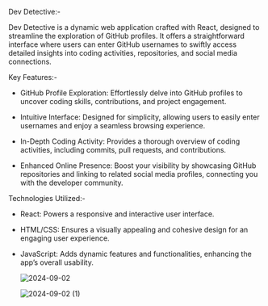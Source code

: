 Dev Detective:-

Dev Detective is a dynamic web application crafted with React, designed to streamline the exploration of GitHub profiles. It offers a straightforward interface where users can enter GitHub usernames to swiftly access detailed insights into coding activities, repositories, and social media connections.

Key Features:-

- GitHub Profile Exploration: Effortlessly delve into GitHub profiles to uncover coding skills, contributions, and project engagement.

- Intuitive Interface: Designed for simplicity, allowing users to easily enter usernames and enjoy a seamless browsing experience.

- In-Depth Coding Activity: Provides a thorough overview of coding activities, including commits, pull requests, and contributions.

- Enhanced Online Presence: Boost your visibility by showcasing GitHub repositories and linking to related social media profiles, connecting you with the developer community.

Technologies Utilized:-

- React: Powers a responsive and interactive user interface.

- HTML/CSS: Ensures a visually appealing and cohesive design for an engaging user experience.

- JavaScript: Adds dynamic features and functionalities, enhancing the app’s overall usability.

  ![2024-09-02](https://github.com/user-attachments/assets/2fe18613-ad76-4bde-8677-9a894980a4bb)

  ![2024-09-02 (1)](https://github.com/user-attachments/assets/84ce3c06-2423-4008-b668-6ccc311b3cc6)


